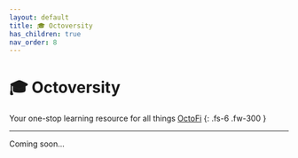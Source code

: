 ```yaml
---
layout: default
title: 🎓 Octoversity
has_children: true
nav_order: 8
---
```


# 🎓 Octoversity

Your one-stop learning resource for all things [OctoFi](https://octo.fi)
{: .fs-6 .fw-300 }

---

Coming soon...
